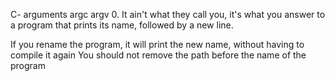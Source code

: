 C- arguments
argc argv
0. It ain't what they call you, it's what you answer to
 a program that prints its name, followed by a new line.

If you rename the program, it will print the new name, without having to compile it again
You should not remove the path before the name of the program
